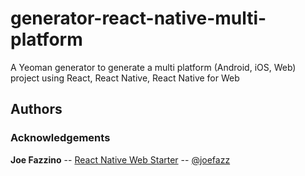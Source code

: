 # generator-react-native-multi-platform
A Yeoman generator to generate a multi platform (Android, iOS, Web) project using React, React Native, React Native for Web

## Authors

### Acknowledgements
**Joe Fazzino** -- [React Native Web Starter](https://github.com/joefazz/react-native-web-starter/tree/typescript) -- [@joefazz](https://github.com/joefazz)